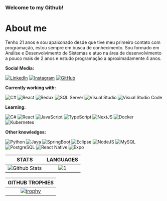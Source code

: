 ### Welcome to my Github!

# About me

Tenho 21 anos e sou apaixonado desde que tive meu primeiro contato com programação, estou sempre em busca de conhecimento.
Sou formado em Análise e Desenvolvimento de Sistemas e atuo na área de desenvolvimento a pouco mais de 2 anos e estudo programação a aproximadamente 4 anos.

**Social Media:**

[![LinkedIn](https://img.icons8.com/fluent/46/000000/linkedin.png)](https://www.linkedin.com/in/gjunior/) [![Instagram](https://img.icons8.com/fluent/46/000000/instagram-new.png)](https://www.instagram.com/tao_gildao/) [![GitHub](https://img.icons8.com/color/46/000000/rocket--v2.png)](https://app.rocketseat.com.br/me/gildofj)

**Currently working with:**

![C#](https://img.icons8.com/color/46/000000/c-sharp-logo.png) ![React](https://img.icons8.com/officexs/46/000000/react.png) ![Redux](https://img.icons8.com/color/46/000000/redux.png) ![SQL Server](https://img.icons8.com/color/48/000000/microsoft-sql-server.png) ![Visual Studio](https://img.icons8.com/fluent/46/000000/visual-studio-2019.png) ![Visual Studio Code](https://img.icons8.com/fluent/46/000000/visual-studio-code-2019.png)

**Learning:**

![C#](https://img.icons8.com/color/46/000000/c-sharp-logo.png) ![React](https://img.icons8.com/officexs/46/000000/react.png) ![JavaScript](https://img.icons8.com/color/46/000000/javascript.png) ![TypeScript](https://img.icons8.com/color/46/000000/typescript.png) ![NextJS](https://cdn.icon-icons.com/icons2/2148/PNG/48/nextjs_icon_132160.png) ![Docker](https://img.icons8.com/color/46/000000/docker.png) ![Kubernetes](https://img.icons8.com/color/46/000000/kubernetes.png) 

**Other knowledges:**

![Python](https://img.icons8.com/color/46/000000/python.png) ![Java](https://img.icons8.com/color/46/000000/java-coffee-cup-logo.png) ![SpringBoot](https://img.icons8.com/color/46/000000/spring-logo.png) ![Eclipse](https://img.icons8.com/officexs/46/000000/java-eclipse.png) ![NodeJS](https://img.icons8.com/color/46/000000/nodejs.png) ![MySQL](https://img.icons8.com/color/46/000000/mysql-logo.png) ![PostgreSQL](https://img.icons8.com/color/46/000000/postgreesql.png) ![React Native](https://img.icons8.com/color/46/000000/react-native.png) ![Expo](https://cdn.icon-icons.com/icons2/2148/PNG/48/expo_icon_132404.png)

|STATS|LANGUAGES|
|:---:|:---:|
|![Github Stats](https://github-readme-stats.vercel.app/api?username=gildofj&show_icons=true&theme=dracula&count_private=true)|![1](https://github-readme-stats.vercel.app/api/top-langs/?username=gildofj&layout=compact&theme=dracula&count_private=true)|

|GITHUB TROPHIES|
|:---:|
|[![trophy](https://github-profile-trophy.vercel.app/?username=iagognunes&theme=darkhub)](https://github.com/ryo-ma/github-profile-trophy)|
